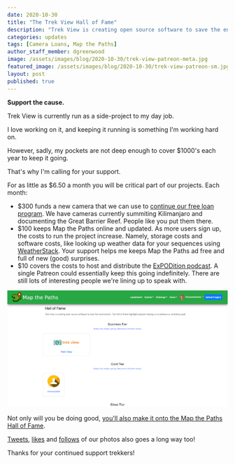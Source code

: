 ```yaml
---
date: 2020-10-30
title: "The Trek View Hall of Fame"
description: "Trek View is creating open source software to save the environment. The Hall of Fame highlights people helping us to achieve our ambitious goal."
categories: updates
tags: [Camera Loans, Map the Paths]
author_staff_member: dgreenwood
image: /assets/images/blog/2020-10-30/trek-view-patreon-meta.jpg
featured_image: /assets/images/blog/2020-10-30/trek-view-patreon-sm.jpg
layout: post
published: true
---
```


**Support the cause.**

Trek View is currently run as a side-project to my day job. 

I love working on it, and keeping it running is something I'm working hard on.

However, sadly, my pockets are not deep enough to cover $1000's each year to keep it going.

That's why I'm calling for your support.

For as little as $6.50 a month you will be critical part of our projects. Each month:

* $300 funds a new camera that we can use to [continue our free loan program](https://www.trekview.org/loan/). We have cameras currently summiting Kilimanjaro and documenting the Great Barrier Reef. People like you put them there.
* $100 keeps Map the Paths online and updated. As more users sign up, the costs to run the project increase. Namely, storage costs and software costs, like looking up weather data for your sequences using [WeatherStack](https://weatherstack.com/). Your support helps me keeps Map the Paths ad free and full of new (good) surprises.
* $10 covers the costs to host and distribute the [ExPODition podcast](/blog/2020/2020-10-23-expodition-podcast-launch). A single Patreon could essentially keep this going indefinitely. There are still lots of interesting people we're lining up to speak with.

<img class="img-fluid" src="/assets/images/blog/2020-10-30/map-the-paths-hall-of-fame.jpg" alt="Map the Paths Hall of Fame" title="Map the Paths Hall of Fame" />

Not only will you be doing good, [you'll also make it onto the Map the Paths Hall of Fame](https://www.mapthepaths.com/hall-of-fame/).

[Tweets](https://twitter.com/trekview), [likes](https://www.facebook.com/trekview/) and [follows](https://www.instagram.com/trekviewed/) of our photos also goes a long way too!

Thanks for your continued support trekkers!